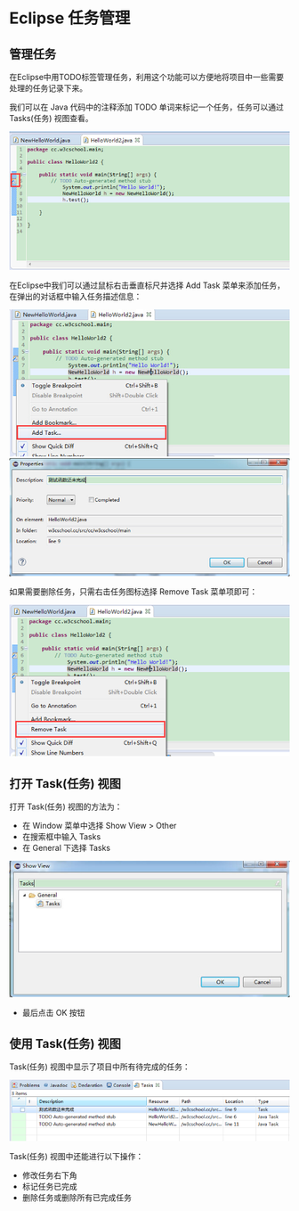 
# Eclipse 任务管理

## 管理任务

在Eclipse中用TODO标签管理任务，利用这个功能可以方便地将项目中一些需要处理的任务记录下来。

我们可以在 Java 代码中的注释添加 TODO 单词来标记一个任务，任务可以通过 Tasks(任务) 视图查看。

![](../img/task-icon.jpg)

在Eclipse中我们可以通过鼠标右击垂直标尺并选择 Add Task 菜单来添加任务，在弹出的对话框中输入任务描述信息：

![](../img/tack-add.jpg) ![](../img/task-undo.jpg)

如果需要删除任务，只需右击任务图标选择 Remove Task 菜单项即可：

![](../img/task-remove.png)

## 打开 Task(任务) 视图

打开 Task(任务) 视图的方法为：

*   在 Window 菜单中选择 Show View &gt; Other
*   在搜索框中输入 Tasks
*   在 General 下选择 Tasks

![](../img/taskj-open.jpg)

*   最后点击 OK 按钮

## 使用 Task(任务) 视图

Task(任务) 视图中显示了项目中所有待完成的任务：

![](../img/task-list.png)

Task(任务) 视图中还能进行以下操作：

*   修改任务右下角
*   标记任务已完成
*   删除任务或删除所有已完成任务


